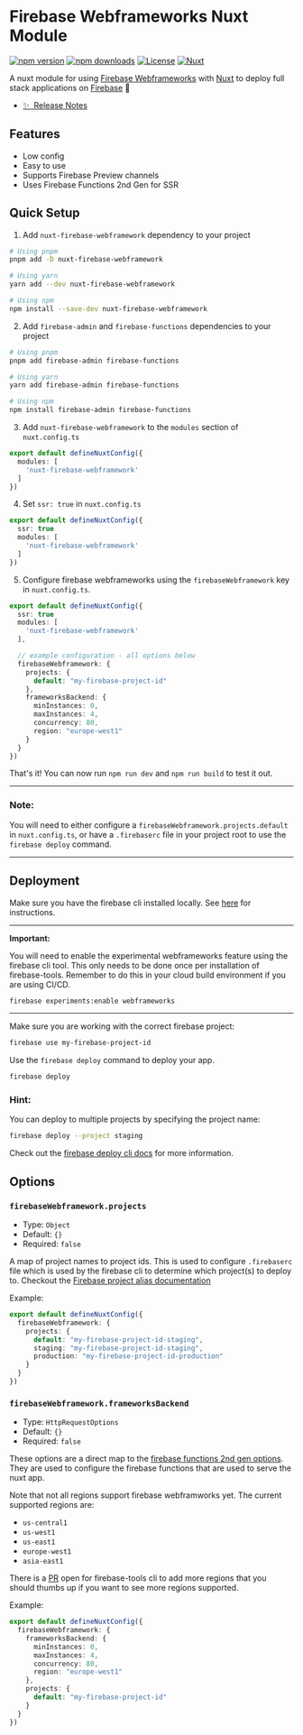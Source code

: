 # Firebase Webframeworks Nuxt Module

[![npm version][npm-version-src]][npm-version-href]
[![npm downloads][npm-downloads-src]][npm-downloads-href]
[![License][license-src]][license-href]
[![Nuxt][nuxt-src]][nuxt-href]

A nuxt module for using [Firebase Webframeworks](https://firebase.google.com/docs/hosting/frameworks/frameworks-overview) with [Nuxt](https://nuxt.com) to deploy full stack applications on [Firebase](https://firebase.google.com/) 🎉

- [✨ &nbsp;Release Notes](/CHANGELOG.md)
<!-- - [🏀 Online playground](https://stackblitz.com/github/your-org/nuxt-firebase-webframework?file=playground%2Fapp.vue) -->
<!-- - [📖 &nbsp;Documentation](https://example.com) -->

## Features

<!-- Highlight some of the features your module provide here -->
- Low config
- Easy to use
- Supports Firebase Preview channels
- Uses Firebase Functions 2nd Gen for SSR

## Quick Setup

1. Add `nuxt-firebase-webframework` dependency to your project

```bash
# Using pnpm
pnpm add -D nuxt-firebase-webframework

# Using yarn
yarn add --dev nuxt-firebase-webframework

# Using npm
npm install --save-dev nuxt-firebase-webframework
```

2. Add `firebase-admin` and `firebase-functions` dependencies to your project

```bash
# Using pnpm
pnpm add firebase-admin firebase-functions

# Using yarn
yarn add firebase-admin firebase-functions

# Using npm
npm install firebase-admin firebase-functions
```

3. Add `nuxt-firebase-webframework` to the `modules` section of `nuxt.config.ts`

```ts
export default defineNuxtConfig({
  modules: [
    'nuxt-firebase-webframework'
  ]
})
```

4. Set `ssr: true` in `nuxt.config.ts`

```ts
export default defineNuxtConfig({
  ssr: true
  modules: [
    'nuxt-firebase-webframework'
  ]
})
```

5. Configure firebase webframeworks using the `firebaseWebframework` key in `nuxt.config.ts`.

```ts
export default defineNuxtConfig({
  ssr: true
  modules: [
    'nuxt-firebase-webframework'
  ],

  // example configuration - all options below
  firebaseWebframework: {
    projects: {
      default: "my-firebase-project-id"
    },
    frameworksBackend: {
      minInstances: 0,
      maxInstances: 4,
      concurrency: 80,
      region: "europe-west1"
    }
  }
})
```

That's it! You can now run `npm run dev` and `npm run build` to test it out.

---

### Note:

You will need to either configure a `firebaseWebframework.projects.default` in `nuxt.config.ts`, or have a `.firebaserc` file in your project root to use the `firebase deploy` command.

---

## Deployment

Make sure you have the firebase cli installed locally. See [here](https://firebase.google.com/docs/cli#install_the_firebase_cli) for instructions.

---

**Important:**

You will need to enable the experimental webframeworks feature using the firebase cli tool. This only needs to be done once per installation of firebase-tools. Remember to do this in your cloud build environment if you are using CI/CD.

```bash
firebase experiments:enable webframeworks
```

---

Make sure you are working with the correct firebase project:

```bash
firebase use my-firebase-project-id
```

Use the `firebase deploy` command to deploy your app.

```bash
firebase deploy
```


### Hint:

You can deploy to multiple projects by specifying the project name:

```bash
firebase deploy --project staging
```

Check out the [firebase deploy cli docs](https://firebase.google.com/docs/cli#deploy_to_your_site) for more information.

## Options

### `firebaseWebframework.projects`

- Type: `Object`
- Default: `{}`
- Required: `false`

A map of project names to project ids. This is used to configure `.firebaserc` file which is used by the firebase cli to determine which project(s) to deploy to. Checkout the [Firebase project alias documentation](https://firebase.google.com/docs/cli#use_aliases)

Example:

```ts
export default defineNuxtConfig({
  firebaseWebframework: {
    projects: {
      default: "my-firebase-project-id-staging",
      staging: "my-firebase-project-id-staging",
      production: "my-firebase-project-id-production"
    }
  }
})
```

### `firebaseWebframework.frameworksBackend`

- Type: `HttpRequestOptions`
- Default: `{}`
- Required: `false`

These options are a direct map to the [firebase functions 2nd gen options](https://firebase.google.com/docs/reference/functions/2nd-gen/node/firebase-functions.https.httpsoptions). They are used to configure the firebase functions that are used to serve the nuxt app.

Note that not all regions support firebase webframworks yet. The current supported regions are:

- `us-central1`
- `us-west1`
- `us-east1`
- `europe-west1`
- `asia-east1`

There is a [PR](https://github.com/firebase/firebase-tools/pull/6086/files) open for firebase-tools cli to add more regions that you should thumbs up if you want to see more regions supported.

Example:

```ts
export default defineNuxtConfig({
  firebaseWebframework: {
    frameworksBackend: {
      minInstances: 0,
      maxInstances: 4,
      concurrency: 80,
      region: "europe-west1"
    },
    projects: {
      default: "my-firebase-project-id"
    }
  }
})
```

<!-- Badges -->
[npm-version-src]: https://img.shields.io/npm/v/nuxt-firebase-webframework/latest.svg?style=flat&colorA=18181B&colorB=28CF8D
[npm-version-href]: https://npmjs.com/package/nuxt-firebase-webframework

[npm-downloads-src]: https://img.shields.io/npm/dm/nuxt-firebase-webframework.svg?style=flat&colorA=18181B&colorB=28CF8D
[npm-downloads-href]: https://npmjs.com/package/nuxt-firebase-webframework

[license-src]: https://img.shields.io/npm/l/nuxt-firebase-webframework.svg?style=flat&colorA=18181B&colorB=28CF8D
[license-href]: https://npmjs.com/package/nuxt-firebase-webframework

[nuxt-src]: https://img.shields.io/badge/Nuxt-18181B?logo=nuxt.js
[nuxt-href]: https://nuxt.com
